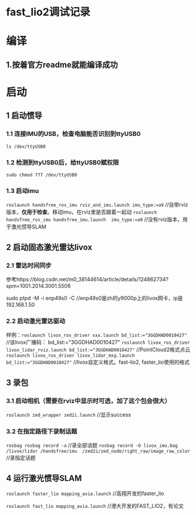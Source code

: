 # fast_lio2调试记录

# 编译

## 1.按着官方readme就能编译成功



# 启动

## 1 启动惯导

### 1.1 连接IMU的USB，检查电脑能否识别到ttyUSB0

`ls /dev/ttyUSB0`

### 1.2 检测到ttyUSB0后，给ttyUSB0赋权限

`sudo chmod 777 /dev/ttyUSB0`

### 1.3 启动imu

`roslaunch handsfree_ros_imu rviz_and_imu.launch imu_type:=a9`	//自带rviz版本，**仅用于检查**。移动imu，在rviz里是否跟着一起动
`roslaunch handsfree_ros_imu handsfree_imu.launch  imu_type:=a9`	//没有rviz版本，用于激光惯导SLAM

<!--陀螺仪和加速计的发布话题：/handsfree/imu -->
<!-- 磁力计的发布话题：/handsfree/mag -->

## 2 启动固态激光雷达livox

### 2.1 雷达时间同步

参考https://blog.csdn.net/m0_38144614/article/details/124862734?spm=1001.2014.3001.5506

sudo ptpd -M -i enp49s0 -C	//enp49s0是zh的y9000p上的livox网卡，ip是192.168.1.50
<!-- 可以启动livox_iewer查看有没有时间同步（在官网可以下载） -->

### 2.2 启动激光雷达驱动

样例：`roslaunch livox_ros_driver xxx.launch bd_list:="3GGDHAD0010427"`	//该livox广播码： bd_list:="3GGDHAD0010427"
`roslaunch livox_ros_driver livox_lidar_rviz.launch bd_list:="3GGDHAD0010427"`	//PointCloud2格式点云
`roslaunch livox_ros_driver livox_lidar_msg.launch bd_list:="3GGDHAD0010427"`	  //livox自定义格式。fast-lio2, faster_lio使用的格式

<!--livox_lidar_rviz.launch	//向外发布pointcloud2格式的点云数据,自动加载rviz-->
<!--livox_lidar.launch	//向外发布pointcloud2格式的点云数据,无rviz-->
<!--livox_lidar_msg.launch	//向外发布览沃自定义点云数据-->

## 3 录包

### 3.1 启动相机（需要在rviz中显示时可选，加了这个包会很大）

`roslaunch zed_wrapper zed2i.launch`		//显示success

### 3.2 在指定路径下录制话题

`rosbag rosbag record -a`	//录全部话题
`rosbag record -O livox_imu.bag /livox/lidar /handsfree/imu  /zed2i/zed_node/right_raw/image_raw_color`	//录指定话题

## 4 运行激光惯导SLAM

`roslaunch faster_lio mapping_avia.launch`		//高翔开发的faster_lio

`roslaunch fast_lio mapping_avia.launch`			//港大开发的FAST_LIO2，有论文
